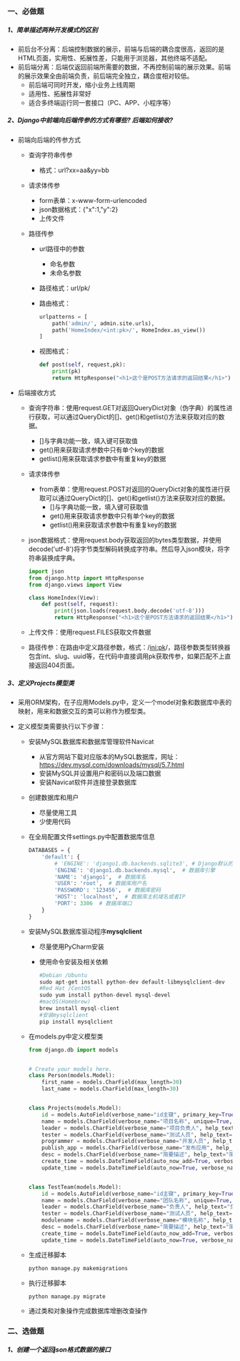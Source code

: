 ### 一、必做题

##### 1、简单描述两种开发模式的区别

- 前后台不分离：后端控制数据的展示，前端与后端的耦合度很高，返回的是HTML页面，实用性、拓展性差，只能用于浏览器，其他终端不适配。
- 前后端分离：后端仅返回前端所需要的数据，不再控制前端的展示效果。前端的展示效果全由前端负责，前后端完全独立，耦合度相对较低。
    - 前后端可同时开发，缩小业务上线周期
    - 适用性、拓展性非常好
    - 适合多终端运行同一套接口（PC、APP、小程序等）

##### 2、Django中前端向后端传参的方式有哪些? 后端如何接收?

- 前端向后端的传参方式
  - 查询字符串传参
    
      - 格式：url?xx=aa&yy=bb
  - 请求体传参
      - form表单：x-www-form-urlencoded
      - json数据格式：{"x":1,"y":2}
      - 上传文件
  - 路径传参
      - url路径中的参数
        - 命名参数
        - 未命名参数
        
      - 路径格式：url/pk/
      
      - 路由格式：
      
        ```python
        urlpatterns = [
            path('admin/', admin.site.urls),
            path('HomeIndex/<int:pk>/', HomeIndex.as_view())
        ]
        ```
      
      - 视图格式：
      
        ```python
        def post(self, request,pk):
            print(pk)
            return HttpResponse("<h1>这个是POST方法请求的返回结果</h1>")
        ```
- 后端接收方式
  
  - 查询字符串：使用request.GET对返回QueryDict对象（伪字典）的属性进行获取，可以通过QueryDict的[]、get()和getlist()方法来获取对应的数据。
  
    - []与字典功能一致，填入键可获取值
    - get()用来获取请求参数中只有单个key的数据
    - getlist()用来获取请求参数中有重复key的数据
  
  - 请求体传参
  
    - from表单：使用request.POST对返回的QueryDict对象的属性进行获取可以通过QueryDict的[]、get()和getlist()方法来获取对应的数据。
      - []与字典功能一致，填入键可获取值
      - get()用来获取请求参数中只有单个key的数据
      - getlist()用来获取请求参数中有重复key的数据
  
  - json数据格式：使用request.body获取返回的bytes类型数据，并使用decode('utf-8')将字节类型解码转换成字符串。然后导入json模块，将字符串装换成字典。
  
    ```python
    import json
    from django.http import HttpResponse
    from django.views import View
    
    class HomeIndex(View):
        def post(self, request):
            print(json.loads(request.body.decode('utf-8')))
            return HttpResponse("<h1>这个是POST方法请求的返回结果</h1>")
    
    ```
  
  - 上传文件：使用request.FILES获取文件数据
  
  - 路径传参：在路由中定义路径参数，格式：/<ini:pk>/，路径参数类型转换器包含int、slug、uuid等，在代码中直接调用pk获取传参，如果匹配不上直接返回404页面。

##### 3、定义Projects模型类

- 采用ORM架构，在子应用Models.py中，定义一个model对象和数据库中表的映射，用来和数据交互的类可以称作为模型类。

- 定义模型类需要执行以下步骤：
  
  - 安装MySQL数据库和数据库管理软件Navicat
  
    - 从官方网站下载对应版本的MySQL数据库，网址：https://dev.mysql.com/downloads/mysql/5.7.html
    - 安装MySQL并设置用户和密码以及端口数据
    - 安装Navicat软件并连接登录数据库
  
  - 创建数据库和用户
  
    - 尽量使用工具
    - 少使用代码
  
  - 在全局配置文件settings.py中配置数据库信息
  
    ```python
    DATABASES = {
        'default': {
            # 'ENGINE': 'django1.db.backends.sqlite3', # Django默认的数据库为sqlite3
            'ENGINE': 'django1.db.backends.mysql',  # 数据库引擎
            'NAME': 'django1',  # 数据库名
            'USER': 'root',  # 数据库用户名
            'PASSWORD': '123456',  # 数据库密码
            'HOST': 'localhost',  # 数据库主机域名或者IP
            'PORT': 3306  # 数据库端口
        }
    }
    ```
  
  - 安装MySQL数据库驱动程序**mysqlclient**
  
    - 尽量使用PyCharm安装
  
    - 使用命令安装及相关依赖
  
      ```python
      #Debian /Ubuntu
      sudo apt-get install python-dev default-libmysqlclient-dev
      #Red Hat /CentOS
      sudo yum install python-devel mysql-devel
      #macOS(Homebrew)
      brew install mysql-client
      #安装mysqlclient
      pip install mysqlclient
      ```
  
  - 在models.py中定义模型类
  
    ```python
    from django.db import models
    
    
    # Create your models here.
    class Person(models.Model):
        first_name = models.CharField(max_length=30)
        last_name = models.CharField(max_length=30)
    
    
    class Projects(models.Model):
        id = models.AutoField(verbose_name="id主键", primary_key=True, help_text="id主键")
        name = models.CharField(verbose_name="项目名称", unique=True, help_text="项目名称", max_length=200)
        leader = models.CharField(verbose_name="项目负责人", help_text="项目负责人", max_length=50)
        tester = models.CharField(verbose_name="测试人员", help_text="测试人员", max_length=50)
        programmer = models.CharField(verbose_name="开发人员", help_text="开发人员", max_length=50)
        publish_app = models.CharField(verbose_name="发布应用", help_text="发布应用", max_length=100)
        desc = models.CharField(verbose_name="简要描述", help_text="简要描述", max_length=200, default="", blank=True, null=True)
        create_time = models.DateTimeField(auto_now_add=True, verbose_name="创建时间", help_text="创建时间")
        update_time = models.DateTimeField(auto_now=True, verbose_name="更新时间", help_text="更新时间")
    
    
    class TestTeam(models.Model):
        id = models.AutoField(verbose_name="id主键", primary_key=True, help_text="id主键")
        name = models.CharField(verbose_name="团队名称", unique=True, help_text="团队名称", max_length=200)
        leader = models.CharField(verbose_name="负责人", help_text="负责人", max_length=50)
        tester = models.CharField(verbose_name="测试人员", help_text="测试人员", max_length=50)
        modulename = models.CharField(verbose_name="模块名称", help_text="模块名称", max_length=200)
        desc = models.CharField(verbose_name="简要描述", help_text="简要描述", max_length=200, default="", blank=True, null=True)
        create_time = models.DateTimeField(auto_now_add=True, verbose_name="创建时间", help_text="创建时间")
        update_time = models.DateTimeField(auto_now=True, verbose_name="更新时间", help_text="更新时间")
    
    ```
  
  - 生成迁移脚本
  
    ```python
    python manage.py makemigrations
    ```
  
  - 执行迁移脚本
  
    ```python
    python manage.py migrate
    ```
  
  - 通过类和对象操作完成数据库增删改查操作

### 二、选做题

##### 1、创建一个返回json格式数据的接口


